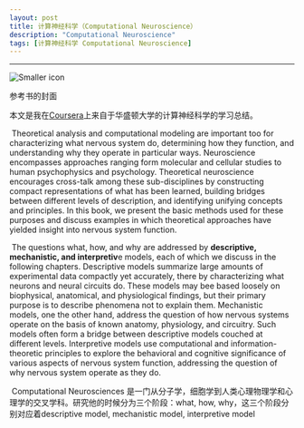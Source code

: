 ```yaml
---
layout: post
title: 计算神经科学（Computational Neuroscience）
description: "Computational Neuroscience"
tags: [计算神经科学 Computational Neuroscience]
---
```


----------------------

![Smaller icon](http://awalife.top/images/8/theoretical_neuroscience.png)

参考书的封面

本文是我在[Coursera]上来自于华盛顿大学的计算神经科学的学习总结。

​	Theoretical analysis and computational modeling are important too for characterizing what nervous system do, determining how they function, and understanding why  they operate in particular ways. Neuroscience encompasses approaches ranging form molecular and cellular studies to human psychophysics and psychology. Theoretical neuroscience encourages cross-talk among these sub-disciplines by constructing compact representations of what has been learned, building bridges between different levels of description, and identifying unifying concepts and principles. In this book, we present the basic methods used for these purposes and discuss examples in which theoretical approaches have yielded insight into nervous system function.

​	The questions what, how, and why are addressed by **descriptive, mechanistic, and interpretiv**e models, each of which we discuss in the following chapters. Descriptive models summarize large amounts of experimental data compactly yet accurately, there by characterizing what neurons and neural circuits do. These models may bee based loosely on biophysical, anatomical, and physiological findings, but their primary purpose is to describe phenomena not to explain them. Mechanistic models, one the other hand, address the question of how nervous systems operate on the basis of known anatomy, physiology, and circuitry. Such models often form a bridge between descriptive models couched at different levels. Interpretive models use computational and information-theoretic principles to explore the behavioral and cognitive significance of various aspects of nervous system function, addressing the question of why nervous system operate as they do.

​	Computational Neurosciences 是一门从分子学，细胞学到人类心理物理学和心理学的交叉学科。研究他的时候分为三个阶段：what, how, why，这三个阶段分别对应着descriptive model, mechanistic model, interpretive model

[Coursera]:https://www.coursera.org